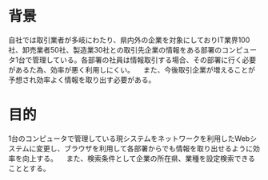 # 背景
自社では取引業者が多岐にわたり、県内外の企業を対象にしておりIT業界100社、卸売業者50社、製造業30社との取引先企業の情報をある部署のコンピュータ1台で管理している。各部署の社員は情報取引する場合、その部署に行く必要があるた為、効率が悪く利用しにくい。
　また、今後取引企業が増えることが予想され効率よく情報を取り出す必要がある。
# 目的
1台のコンピュータで管理している現システムをネットワークを利用したWebシステムに変更し、ブラウザを利用して各部署からでも情報を取り出せるように効率を向上する。
　また、検索条件として企業の所在県、業種を設定検索できることとする。